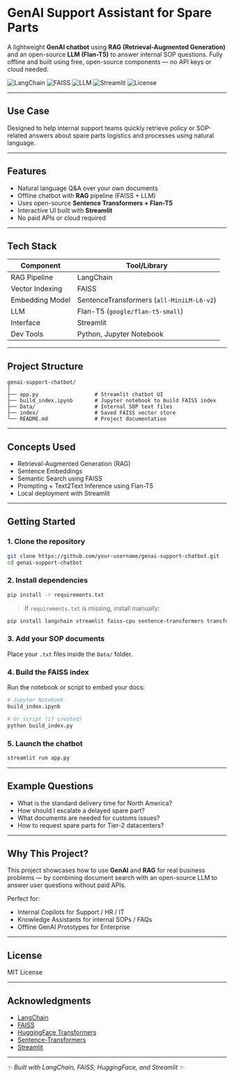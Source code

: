 
# GenAI Support Assistant for Spare Parts

A lightweight **GenAI chatbot** using **RAG (Retrieval-Augmented Generation)** and an open-source **LLM (Flan-T5)** to answer internal SOP questions. Fully offline and built using free, open-source components — no API keys or cloud needed.

![LangChain](https://img.shields.io/badge/Built%20With-LangChain-blue)
![FAISS](https://img.shields.io/badge/Vector%20DB-FAISS-green)
![LLM](https://img.shields.io/badge/LLM-Flan--T5-red)
![Streamlit](https://img.shields.io/badge/UI-Streamlit-orange)
![License](https://img.shields.io/badge/License-MIT-lightgrey)

---

## Use Case

Designed to help internal support teams quickly retrieve policy or SOP-related answers about spare parts logistics and processes using natural language.

---

## Features

- Natural language Q&A over your own documents
- Offline chatbot with **RAG** pipeline (FAISS + LLM)
- Uses open-source **Sentence Transformers + Flan-T5**
- Interactive UI built with **Streamlit**
- No paid APIs or cloud required

---

## Tech Stack

| Component             | Tool/Library                                      |
|-----------------------|---------------------------------------------------|
| RAG Pipeline          | LangChain                                         |
| Vector Indexing       | FAISS                                             |
| Embedding Model       | SentenceTransformers (`all-MiniLM-L6-v2`)        |
| LLM                   | Flan-T5 (`google/flan-t5-small`)                  |
| Interface             | Streamlit                                         |
| Dev Tools             | Python, Jupyter Notebook                          |

---

## Project Structure

```
genai-support-chatbot/
│
├── app.py                  # Streamlit chatbot UI
├── build_index.ipynb       # Jupyter notebook to build FAISS index
├── Data/                   # Internal SOP text files
├── index/                  # Saved FAISS vector store
└── README.md               # Project documentation
```

---

## Concepts Used

- Retrieval-Augmented Generation (RAG)
- Sentence Embeddings
- Semantic Search using FAISS
- Prompting + Text2Text Inference using Flan-T5
- Local deployment with Streamlit

---

## Getting Started

### 1. Clone the repository

```bash
git clone https://github.com/your-username/genai-support-chatbot.git
cd genai-support-chatbot
```

### 2. Install dependencies

```bash
pip install -r requirements.txt
```

> If `requirements.txt` is missing, install manually:

```bash
pip install langchain streamlit faiss-cpu sentence-transformers transformers torch
```

### 3. Add your SOP documents

Place your `.txt` files inside the `Data/` folder.

### 4. Build the FAISS index

Run the notebook or script to embed your docs:

```bash
# Jupyter Notebook
build_index.ipynb

# Or script (if created)
python build_index.py
```

### 5. Launch the chatbot

```bash
streamlit run app.py
```

---

## Example Questions

- What is the standard delivery time for North America?
- How should I escalate a delayed spare part?
- What documents are needed for customs issues?
- How to request spare parts for Tier-2 datacenters?

---

## Why This Project?

This project showcases how to use **GenAI** and **RAG** for real business problems — by combining document search with an open-source LLM to answer user questions without paid APIs.

Perfect for:

- Internal Copilots for Support / HR / IT
- Knowledge Assistants for internal SOPs / FAQs
- Offline GenAI Prototypes for Enterprise

---

## License

MIT License

---

## Acknowledgments

- [LangChain](https://github.com/hwchase17/langchain)
- [FAISS](https://github.com/facebookresearch/faiss)
- [HuggingFace Transformers](https://huggingface.co)
- [Sentence-Transformers](https://www.sbert.net/)
- [Streamlit](https://streamlit.io)

---

_✨ Built with LangChain, FAISS, HuggingFace, and Streamlit ✨_
